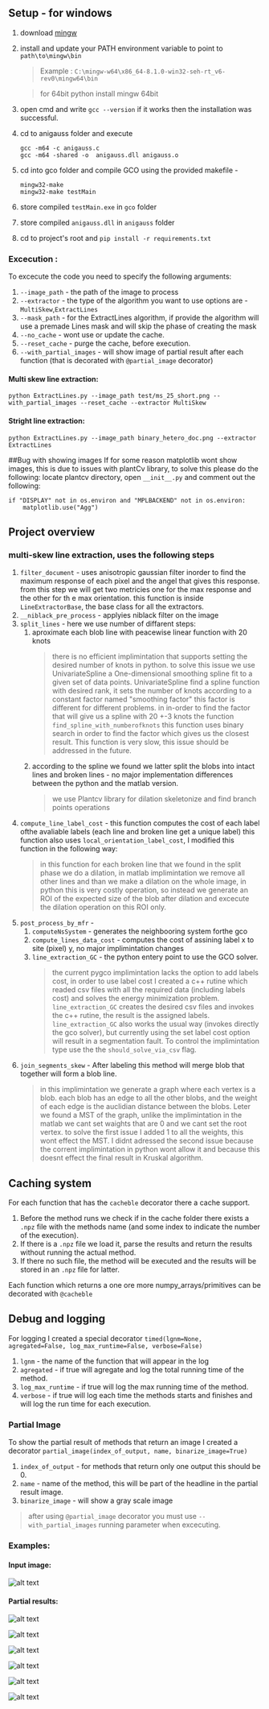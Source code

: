 ## Setup - for windows 
1. download [mingw](https://sourceforge.net/projects/mingw-w64/)
2. install and update your PATH environment variable to point to `path\to\mingw\bin` 
    >Example : `C:\mingw-w64\x86_64-8.1.0-win32-seh-rt_v6-rev0\mingw64\bin`
    
    >for 64bit python install mingw 64bit
3. open cmd and write `gcc --version` if it works then the installation was successful.
4. cd to anigauss folder and  execute 
    ````
    gcc -m64 -c anigauss.c
    gcc -m64 -shared -o  anigauss.dll anigauss.o
    ````
2. cd into gco folder and compile GCO using the provided makefile - 
    ```
    mingw32-make
    mingw32-make testMain
    ```
3. store compiled `testMain.exe` in `gco` folder
4. store compiled `anigauss.dll` in `anigauss` folder
5. cd to project's root and `pip install -r requirements.txt`

 
### Excecution :
To excecute the code you need to specify the following arguments: 
1.  `--image_path` - the path of the image to process
2.  `--extractor` - the type of the algorithm you want to use options are - `MultiSkew`,`ExtractLines`
3.  `--mask_path` - for the ExtractLines algorithm, if provide the algorithm will use a premade Lines mask and will skip 
     the phase of creating the mask 
4.  `--no_cache` - wont use or update the cache.
5.  `--reset_cache` - purge the cache, before execution. 
6. `--with_partial_images` - will show image of partial result after each function (that is decorated with `@partial_image` decorator)
#### Multi skew line extraction:
```text
python ExtractLines.py --image_path test/ms_25_short.png --with_partial_images --reset_cache --extractor MultiSkew
```  

#### Stright line extraction:
```text
python ExtractLines.py --image_path binary_hetero_doc.png --extractor ExtractLines
```

##Bug with showing images
If for some reason matplotlib wont show images, this is due to issues with plantCv library,
to solve this please do the following: locate plantcv directory, open `__init__.py` and
comment out the following:
```text
if "DISPLAY" not in os.environ and "MPLBACKEND" not in os.environ:
    matplotlib.use("Agg")
```

## Project overview 
### multi-skew line extraction, uses the following steps
1. `filter_document` -  uses anisotropic gaussian filter inorder to find the maximum response of each pixel and the angel that gives
this response. from this step we will get two metricies one for the max response and the other for th e max orientation.
this function is inside `LineExtractorBase`, the base class for all the extractors. 
2. `__niblack_pre_process` - applyies niblack filter on the image
3. `split_lines` - here we use number of diffarent steps:
   1. aproximate each blob line with peacewise linear function with 20 knots 
      >there is no efficient implimintation that supports setting the desired number of knots in python.
      to solve this issue we use UnivariateSpline a One-dimensional smoothing spline fit to a given set of data points.
      UnivariateSpline find a spline function with desired rank, it sets the number of knots according to a constant 
      factor named "smoothing factor" this factor is different for different problems. 
      in in-order to find the factor that will give us a spline with 20 +-3 knots the function 
      `find_spline_with_numberofknots` this function uses binary search in order to find the factor which gives us 
      the closest result. This function is very slow, this issue should be addressed in the future.
   2. according to the spline we found we latter split the blobs into intact lines and broken lines - no major 
   implementation differences between the python and the matlab version.
      >we use Plantcv library for dilation skeletonize and find branch points operations 
4. `compute_line_label_cost` - this function computes the cost of each label ofthe avaliable labels 
      (each line and broken line get a unique label) this function also uses `local_orientation_label_cost`, 
      I modified this function in the following way:
      >in this function for each broken line that we found in the split phase we do a dilation, in matlab 
      implimintation we remove all other lines and than we make a dilation on the whole image, in python this is very 
      costly operation, so instead we generate an ROI of the expected size of the blob after dilation and excecute the 
      dilation operation on this ROI only.
5. `post_process_by_mfr` - 
    1. `computeNsSystem` - generates the neighbooring system forthe gco
    2. `compute_lines_data_cost` - computes the cost of assining label x to site (pixel) y, no major implimintation changes
    2. `line_extraction_GC` - the python entery point to use the GCO solver.
        >the current pygco implimintation lacks the option to add labels cost, in order to use label cost I created 
        a c++ rutine which readed csv files with all the required data (including labels cost) and solves the energy 
        minimization problem. `line_extraction_GC` creates the desired csv files and invokes the c++ rutine, the result 
        is the assigned labels.
        `line_extraction_GC`  also works the usual way (invokes directly the gco solver), but currently using the set 
        label cost option will result in a segmentation fault. To control the implimintation type use the the 
        `should_solve_via_csv` flag.
6. `join_segments_skew` - After labeling this method will merge blob that together will form a blob line.
    >  in this implimintation we generate a graph where each vertex is a blob. each blob has an edge to all the other blobs,
       and the weight of each edge is the auclidian distance between the blobs.
       Leter we found a MST of the graph, unlike the implimintation in the matlab we cant set waights that are 0 and we 
       cant set the root vertex. to solve the first issue I added 1 to all the weights, this wont effect the MST. I didnt 
       adressed the second issue because the corrent implimintation in python wont allow it and because this doesnt 
       effect the final result in Kruskal algorithm.  
     
     
## Caching system
For each function that has the `cacheble` decorator there a cache support. 
1. Before the method runs we check if in the cache folder 
   there exists a `.npz` file with the methods name (and some index to indicate the number of the execution).
2. If there is a `.npz` file we load it, parse the results and return the results without running the actual method.
3. If there no such file, the method will be executed and the results will be stored in an `.npz` file for latter.

Each function which returns a one ore more numpy_arrays/primitives can be decorated with `@cacheble`

## Debug and logging
For logging I created a special decorator `timed(lgnm=None, agregated=False, log_max_runtime=False, verbose=False)`
1.  `lgnm` - the name of the function that will appear in the log
2.  `agregated` - if true will agregate and log the total running time of the method.
3.  `log_max_runtime` -  if true will  log the max running time of the method.
4.  `verbose` - if true will log each time the methods starts and finishes and will log the run time for each execution.

### Partial Image
To show the partial result of methods that return an image I created a decorator `partial_image(index_of_output, name, binarize_image=True)`
1. `index_of_output` - for methods that return only one output this should be 0. 
2. `name` - name of the method, this will be part of the headline in the partial result image.
3. `binarize_image` - will show a gray scale image 
> after using `@partial_image` decorator you must use `--with_partial_images` running parameter when excecuting.

### Examples:
#### Input image:
![alt text](https://github.com/mishanius/HandWritenDocsLineExtraction/blob/refactor-line-extractor/test/ms_25_short.png "input")


#### Partial results:

![alt text](https://github.com/mishanius/HandWritenDocsLineExtraction/blob/refactor-line-extractor/partial_results/niblack.PNG "niblack")

![alt text](https://github.com/mishanius/HandWritenDocsLineExtraction/blob/refactor-line-extractor/partial_results/split_lines.PNG "split lines")

![alt text](https://github.com/mishanius/HandWritenDocsLineExtraction/blob/refactor-line-extractor/partial_results/post_process_by_mfr.PNG "post process by mfr")
 
![alt text](https://github.com/mishanius/HandWritenDocsLineExtraction/blob/refactor-line-extractor/partial_results/join_segments_skew.PNG "join_segments_skew")

![alt text](https://github.com/mishanius/HandWritenDocsLineExtraction/blob/refactor-line-extractor/partial_results/post_process_by_mfr_2.PNG "post process by mfr2")


![alt text](https://github.com/mishanius/HandWritenDocsLineExtraction/blob/refactor-line-extractor/partial_results/final_result.PNG "result")
    
     
